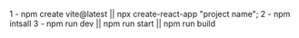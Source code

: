 1 - npm create vite@latest || npx create-react-app "project name";
2 - npm intsall
3 - npm run dev || npm run start || npm run build